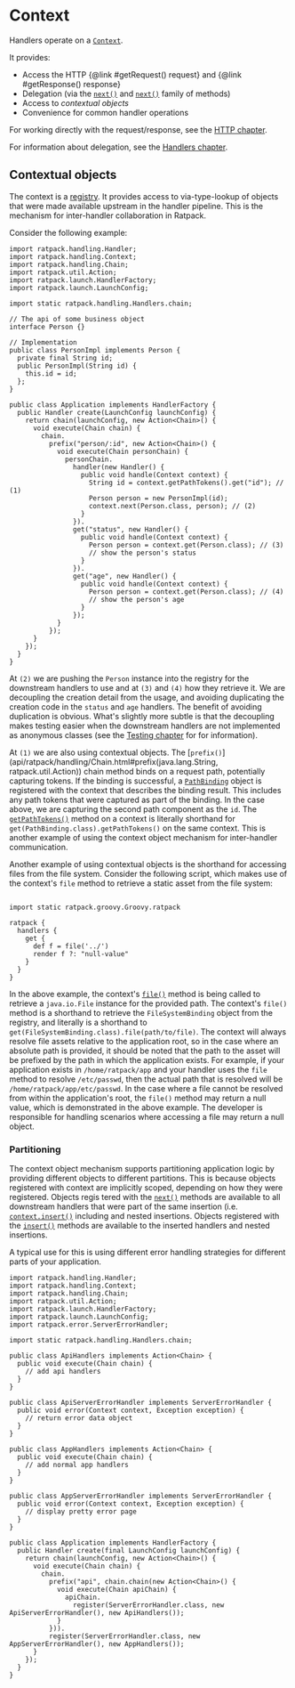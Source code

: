 # Context

Handlers operate on a [`Context`](api/ratpack/handling/Context.html).

It provides:

* Access the HTTP {@link #getRequest() request} and {@link #getResponse() response}
* Delegation (via the [`next()`](api/ratpack/handling/Context.html#next\(\)) and [`next()`](api/ratpack/handling/Context.html#insert\(ratpack.handling.Handler...\)) family of methods)
* Access to _contextual objects_
* Convenience for common handler operations

For working directly with the request/response, see the [HTTP chapter](http.html).

For information about delegation, see the [Handlers chapter](handlers.html).

## Contextual objects

The context is a [registry](api/ratpack/registry/Registry.html).
It provides access to via-type-lookup of objects that were made available upstream in the handler pipeline.
This is the mechanism for inter-handler collaboration in Ratpack.

Consider the following example:

```language-groovy tested
import ratpack.handling.Handler;
import ratpack.handling.Context;
import ratpack.handling.Chain;
import ratpack.util.Action;
import ratpack.launch.HandlerFactory;
import ratpack.launch.LaunchConfig;

import static ratpack.handling.Handlers.chain;

// The api of some business object
interface Person {}

// Implementation
public class PersonImpl implements Person {
  private final String id;
  public PersonImpl(String id) {
    this.id = id;
  };
}

public class Application implements HandlerFactory {
  public Handler create(LaunchConfig launchConfig) {
    return chain(launchConfig, new Action<Chain>() {
      void execute(Chain chain) {
        chain.
          prefix("person/:id", new Action<Chain>() {
            void execute(Chain personChain) {
              personChain.
                handler(new Handler() {
                  public void handle(Context context) {
                    String id = context.getPathTokens().get("id"); // (1)
                    Person person = new PersonImpl(id);
                    context.next(Person.class, person); // (2)
                  }
                }).
                get("status", new Handler() {
                  public void handle(Context context) {
                    Person person = context.get(Person.class); // (3)
                    // show the person's status
                  }
                }).
                get("age", new Handler() {
                  public void handle(Context context) {
                    Person person = context.get(Person.class); // (4)
                    // show the person's age
                  }
                });
            }
          });
      }
    });
  }
}
```

At `(2)` we are pushing the `Person` instance into the registry for the downstream handlers to use and at `(3)` and `(4)` how they retrieve it.
We are decoupling the creation detail from the usage, and avoiding duplicating the creation code in the `status` and `age` handlers.
The benefit of avoiding duplication is obvious.
What's slightly more subtle is that the decoupling makes testing easier when the downstream handlers are not implemented as anonymous classes (see the [Testing chapter](testing.html) for for information).

At `(1)` we are also using contextual objects.
The [`prefix()`](api/ratpack/handling/Chain.html#prefix\(java.lang.String, ratpack.util.Action\)) chain method binds on a request path, potentially capturing tokens.
If the binding is successful, a [`PathBinding`](api/ratpack/path/PathBinding.html) object is registered with the context that describes the binding result.
This includes any path tokens that were captured as part of the binding.
In the case above, we are capturing the second path component as the `id`.
The [`getPathTokens()`](api/ratpack/handling/Context.html#getPathTokens\(\)) method on a context is literally shorthand for `get(PathBinding.class).getPathTokens()` on the same context.
This is another example of using the context object mechanism for inter-handler communication.

Another example of using contextual objects is the shorthand for accessing files from the file system. Consider the following script, which makes use of the context's `file` method to retrieve a static asset from the file system:

```language-groovy tested

import static ratpack.groovy.Groovy.ratpack

ratpack {
  handlers {
    get {
      def f = file('../')
      render f ?: "null-value"
    }
  }
}
```

In the above example, the context's [`file()`](api/ratpack/handling/Context.html#file\(java.lang.String\)) method is being called to retrieve a `java.io.File` instance for the provided path.
The context's `file()` method is a shorthand to retrieve the `FileSystemBinding` object from the registry, and literally is a shorthand to `get(FileSystemBinding.class).file(path/to/file)`.
The context will always resolve file assets relative to the application root, so in the case where an absolute path is provided, it should be noted that the path to the asset will be prefixed by the path in which the application exists. For example, if your application exists in `/home/ratpack/app` and your handler uses the `file` method to resolve `/etc/passwd`, then the actual path that is resolved will be `/home/ratpack/app/etc/passwd`.
In the case where a file cannot be resolved from within the application's root, the `file()` method may return a null value, which is demonstrated in the above example. The developer is responsible for handling scenarios where accessing a file may return a null object.

### Partitioning

The context object mechanism supports partitioning application logic by providing different objects to different partitions.
This is because objects registered with context are implicitly scoped, depending on how they were registered.
Objects regis tered with the [`next()`](api/ratpack/handling/Context.html#next(java.lang.Class,%20T)) methods are available to all downstream handlers that
were part of the same insertion (i.e. [`context.insert()`](api/ratpack/handling/Context.html#insert\(ratpack.handling.Handler...\)) including and nested insertions.
Objects registered with the [`insert()`](api/ratpack/handling/Context.html#insert\(java.lang.Class,%20T,%20ratpack.handling.Handler...\)) methods are available to the inserted handlers and
nested insertions.

A typical use for this is using different error handling strategies for different parts of your application.

```language-groovy tested
import ratpack.handling.Handler;
import ratpack.handling.Context;
import ratpack.handling.Chain;
import ratpack.util.Action;
import ratpack.launch.HandlerFactory;
import ratpack.launch.LaunchConfig;
import ratpack.error.ServerErrorHandler;

import static ratpack.handling.Handlers.chain;

public class ApiHandlers implements Action<Chain> {
  public void execute(Chain chain) {
    // add api handlers
  }
}

public class ApiServerErrorHandler implements ServerErrorHandler {
  public void error(Context context, Exception exception) {
    // return error data object
  }
}

public class AppHandlers implements Action<Chain> {
  public void execute(Chain chain) {
    // add normal app handlers
  }
}

public class AppServerErrorHandler implements ServerErrorHandler {
  public void error(Context context, Exception exception) {
    // display pretty error page
  }
}

public class Application implements HandlerFactory {
  public Handler create(final LaunchConfig launchConfig) {
    return chain(launchConfig, new Action<Chain>() {
      void execute(Chain chain) {
        chain.
          prefix("api", chain.chain(new Action<Chain>() {
            void execute(Chain apiChain) {
              apiChain.
                register(ServerErrorHandler.class, new ApiServerErrorHandler(), new ApiHandlers());
            }
          })).
          register(ServerErrorHandler.class, new AppServerErrorHandler(), new AppHandlers());
      }
    });
  }
}
```
